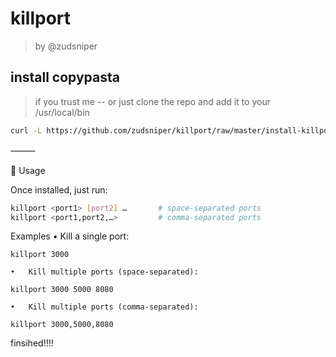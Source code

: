 # killport
> by @zudsniper

## install copypasta
> if you trust me -- or just clone the repo and add it to your /usr/local/bin
  
```sh
curl -L https://github.com/zudsniper/killport/raw/master/install-killport.sh | bash
```
⸻

🔧 Usage

Once installed, just run:
```sh
killport <port1> [port2] …       # space‑separated ports
killport <port1,port2,…>         # comma‑separated ports
```
Examples
	•	Kill a single port:

`killport 3000`


	•	Kill multiple ports (space‑separated):

`killport 3000 5000 8080`


	•	Kill multiple ports (comma‑separated):

`killport 3000,5000,8080`


finsihed!!!! 
